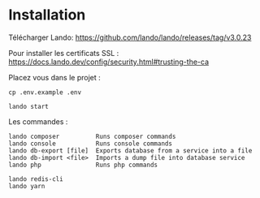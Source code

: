 # Installation

Télécharger Lando: https://github.com/lando/lando/releases/tag/v3.0.23

Pour installer les certificats SSL : https://docs.lando.dev/config/security.html#trusting-the-ca

Placez vous dans le projet : 

`cp .env.example .env`

`lando start`

Les commandes :


```
lando composer          Runs composer commands
lando console           Runs console commands
lando db-export [file]  Exports database from a service into a file
lando db-import <file>  Imports a dump file into database service
lando php               Runs php commands

lando redis-cli
lando yarn
```

